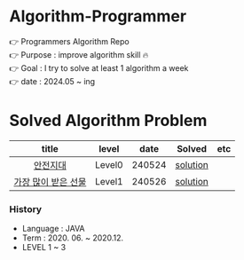 # Algorithm-Programmer

:point_right: Programmers Algorithm Repo    
:point_right: Purpose : improve algorithm skill  :fire:   
:point_right: Goal : I try to solve at least 1 algorithm a week   
:point_right: date : 2024.05 ~ ing


# Solved Algorithm Problem

| title |  level |  date | Solved | etc |
| :----: | :------: | :----------------------: |  :----: | :----------:|
| [안전지대](https://school.programmers.co.kr/learn/courses/30/lessons/120866) | Level0 | 240524 | [solution](https://github.com/yougahee/algorithm-programmers/blob/master/level0/%EC%95%88%EC%A0%84%EC%A7%80%EB%8C%80.java) |  |
| [가장 많이 받은 선물](https://school.programmers.co.kr/learn/courses/30/lessons/258712) | Level1 | 240526 | [solution](https://github.com/yougahee/algorithm-programmers/blob/master/2024%20KAKAO%20WINTER%20INTERNSHIP/%EA%B0%80%EC%9E%A5%20%EB%A7%8E%EC%9D%B4%20%EB%B0%9B%EC%9D%80%20%EC%84%A0%EB%AC%BC.java) |  |





### History

- Language : JAVA
- Term : 2020. 06. ~ 2020.12.
- LEVEL 1 ~ 3 
